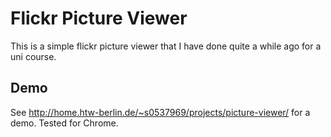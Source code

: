 # Flickr Picture Viewer

This is a simple flickr picture viewer that I have done quite a while ago for a uni course.

## Demo

See http://home.htw-berlin.de/~s0537969/projects/picture-viewer/ for a demo. Tested for Chrome.
